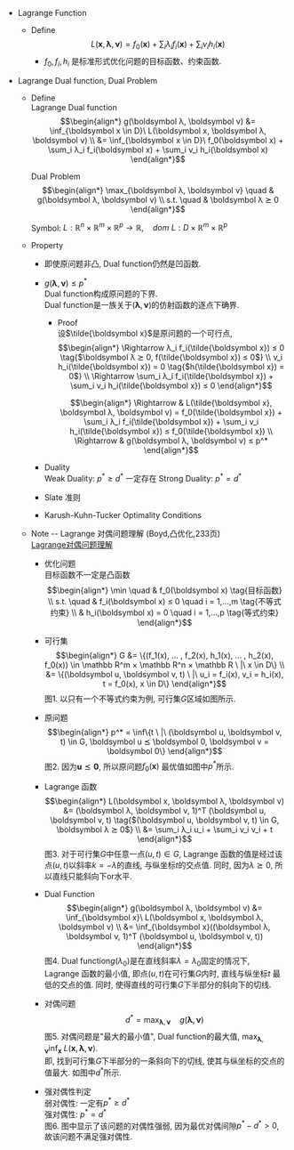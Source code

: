 * Lagrange Function  
  - Define
    $$L(\boldsymbol x, \boldsymbol λ, \boldsymbol ν) = f_0(\boldsymbol x) + \sum_i λ_i f_i(\boldsymbol x) + \sum_i ν_i h_i(\boldsymbol x)$$
    - $f_0, f_i, h_i$ 是标准形式优化问题的目标函数、约束函数.

* Lagrange Dual function, Dual Problem
  - Define  
    Lagrange Dual function
    $$\begin{align*}
      g(\boldsymbol λ, \boldsymbol ν) &= \inf_{\boldsymbol x \in D}\ L(\boldsymbol x, \boldsymbol λ, \boldsymbol ν)  \\
        &= \inf_{\boldsymbol x \in D}\ f_0(\boldsymbol x) + \sum_i λ_i f_i(\boldsymbol x) + \sum_i ν_i h_i(\boldsymbol x)
    \end{align*}$$

    Dual Problem
    $$\begin{align*}
      \max_{\boldsymbol λ, \boldsymbol ν} \quad & g(\boldsymbol λ, \boldsymbol ν)  \\
      s.t. \quad & \boldsymbol λ ⪰ 0
    \end{align*}$$

    Symbol:
    $L: \mathbb  R^n × \mathbb  R^m × \mathbb  R^p \to \mathbb  R,\quad  dom\ L: D × \mathbb  R^m × \mathbb  R^p$
  
  - Property  
    - 即使原问题非凸, Dual function仍然是凹函数.
    - $g(\boldsymbol λ, \boldsymbol ν) ≤ p^*$  
      Dual function构成原问题的下界.   
      Dual function是一族关于$(\boldsymbol λ, \boldsymbol ν)$的仿射函数的逐点下确界.  
      - Proof  
        设$\tilde{\boldsymbol x}$是原问题的一个可行点,  
        $$\begin{align*}
          \Rightarrow λ_i f_i(\tilde{\boldsymbol x}) ≤ 0  \tag{$\boldsymbol λ ⪰ 0, f(\tilde{\boldsymbol x}) ≤ 0$}  \\
            ν_i h_i(\tilde{\boldsymbol x}) = 0  \tag{$h(\tilde{\boldsymbol x}) = 0$}  \\
          \Rightarrow \sum_i λ_i f_i(\tilde{\boldsymbol x}) + \sum_i ν_i h_i(\tilde{\boldsymbol x}) ≤ 0
        \end{align*}$$

        $$\begin{align*}
          \Rightarrow & L(\tilde{\boldsymbol x}, \boldsymbol λ, \boldsymbol ν) = f_0(\tilde{\boldsymbol x}) + \sum_i λ_i f_i(\tilde{\boldsymbol x}) + \sum_i ν_i h_i(\tilde{\boldsymbol x}) ≤ f_0(\tilde{\boldsymbol x})  \\
          \Rightarrow & g(\boldsymbol λ, \boldsymbol ν) ≤ p^*
        \end{align*}$$

    - Duality  
      Weak Duality: $p^* ≥ d^*$ 一定存在
      Strong Duality: $p^* = d^*$

    - Slate 准则
    * Karush-Kuhn-Tucker Optimality Conditions
  - Note -- Lagrange 对偶问题理解 (Boyd,凸优化,233页)  
    [Lagrange对偶问题理解](../files/img/20220409.jpg)

    - 优化问题  
      目标函数不一定是凸函数  
      $$\begin{align*}
        \min \quad & f_0(\boldsymbol x)  \tag{目标函数}  \\
        s.t. \quad & f_i(\boldsymbol x) ≤ 0  \quad  i = 1,...,m  \tag{不等式约束}  \\
          & h_i(\boldsymbol x) = 0  \quad  i = 1,...,p  \tag{等式约束}
      \end{align*}$$

    - 可行集
      $$\begin{align*}
        G &= \{(f_1(x), ... , f_2(x), h_1(x), ... , h_2(x), f_0(x)) \in \mathbb  R^m × \mathbb  R^n × \mathbb  R \ |\  x \in D\}  \\
          &= \{(\boldsymbol u, \boldsymbol v, t) \ |\  u_i = f_i(x), v_i = h_i(x), t = f_0(x), x \in D\}
      \end{align*}$$
      图1. 以只有一个不等式约束为例, 可行集$G$区域如图所示.

    - 原问题
      $$\begin{align*}
        p^* = \inf\{t \ |\  (\boldsymbol u, \boldsymbol v, t) \in G, \boldsymbol u ⪯ \boldsymbol 0, \boldsymbol v = \boldsymbol 0\}
      \end{align*}$$
      图2. 因为$\boldsymbol u ⪯ \boldsymbol 0$, 所以原问题$f_0(\boldsymbol x)$ 最优值如图中$p^*$所示.

    - Lagrange 函数
      $$\begin{align*}
        L(\boldsymbol x, \boldsymbol λ, \boldsymbol ν) &= (\boldsymbol λ, \boldsymbol ν, 1)^T (\boldsymbol u, \boldsymbol v, t)  \tag{$(\boldsymbol u, \boldsymbol v, t) \in G, \boldsymbol λ ⪰ 0$}  \\
          &= \sum_i λ_i u_i + \sum_i ν_i v_i + t
      \end{align*}$$
      图3. 对于可行集$G$中任意一点$(u, t) \in G$, Lagrange 函数的值是经过该点$(u, t)$以斜率$k=-λ$的直线, 与纵坐标$t$的交点值. 同时, 因为$λ ⪰ 0$, 所以直线只能斜向下or水平.

    - Dual Function
      $$\begin{align*}
        g(\boldsymbol λ, \boldsymbol ν) &= \inf_{\boldsymbol x}\ L(\boldsymbol x, \boldsymbol λ, \boldsymbol ν)  \\
          &= \inf_{\boldsymbol x}((\boldsymbol λ, \boldsymbol ν, 1)^T (\boldsymbol u, \boldsymbol v, t))
      \end{align*}$$
      图4. Dual function$g(λ_0)$是在直线斜率$λ = λ_0$固定的情况下, Lagrange 函数的最小值, 即点$(u, t)$在可行集$G$内时, 直线与纵坐标$t$ 最低的交点的值. 同时, 使得直线的可行集$G$下半部分的斜向下的切线.

    - 对偶问题
      $$d^* = \max_{\boldsymbol λ, \boldsymbol ν} \quad  g(\boldsymbol λ, \boldsymbol ν)$$
      图5. 对偶问题是"最大的最小值", Dual function的最大值, $\max_{\boldsymbol λ, \boldsymbol ν} \inf_{\boldsymbol x}\ L(\boldsymbol x, \boldsymbol λ, \boldsymbol ν)$.  
      即, 找到可行集$G$下半部分的一条斜向下的切线, 使其与纵坐标的交点的值最大. 如图中$d^*$所示.

    - 强对偶性判定  
      弱对偶性: 一定有$p^* ≥ d^*$    
      强对偶性: $p^* = d^*$  
      图6. 图中显示了该问题的对偶性强弱, 因为最优对偶间隙$p^* - d^* > 0$, 故该问题不满足强对偶性.  


